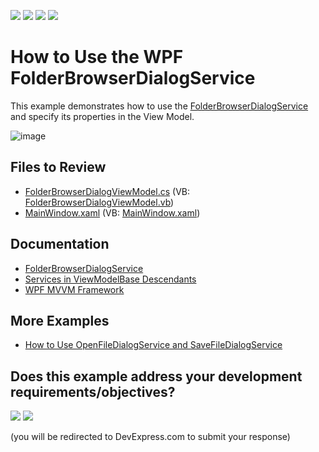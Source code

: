 <!-- default badges list -->
![](https://img.shields.io/endpoint?url=https://codecentral.devexpress.com/api/v1/VersionRange/128658259/22.2.2%2B)
[![](https://img.shields.io/badge/Open_in_DevExpress_Support_Center-FF7200?style=flat-square&logo=DevExpress&logoColor=white)](https://supportcenter.devexpress.com/ticket/details/T298257)
[![](https://img.shields.io/badge/📖_How_to_use_DevExpress_Examples-e9f6fc?style=flat-square)](https://docs.devexpress.com/GeneralInformation/403183)
[![](https://img.shields.io/badge/💬_Leave_Feedback-feecdd?style=flat-square)](#does-this-example-address-your-development-requirementsobjectives)
<!-- default badges end -->

# How to Use the WPF FolderBrowserDialogService

This example demonstrates how to use the [FolderBrowserDialogService](https://docs.devexpress.com/WPF/114755/mvvm-framework/services/predefined-set/folderbrowserdialogservice) and specify its properties in the View Model.

![image](https://user-images.githubusercontent.com/65009440/225649654-a8bb3152-0d7a-432e-9d42-74f7315087d2.png)

## Files to Review

* [FolderBrowserDialogViewModel.cs](./CS/FolderBrowserDialogServiceSample/FolderBrowserDialogViewModel.cs) (VB: [FolderBrowserDialogViewModel.vb](./VB/FolderBrowserDialogServiceSample/FolderBrowserDialogViewModel.vb))
* [MainWindow.xaml](./CS/FolderBrowserDialogServiceSample/MainWindow.xaml) (VB: [MainWindow.xaml](./VB/FolderBrowserDialogServiceSample/MainWindow.xaml))

## Documentation

* [FolderBrowserDialogService](https://docs.devexpress.com/WPF/114755/mvvm-framework/services/predefined-set/folderbrowserdialogservice)
* [Services in ViewModelBase Descendants](https://docs.devexpress.com/WPF/17446/mvvm-framework/services/services-in-viewmodelbase-descendants)
* [WPF MVVM Framework](https://docs.devexpress.com/WPF/15112/mvvm-framework)

## More Examples

* [How to Use OpenFileDialogService and SaveFileDialogService](https://github.com/DevExpress-Examples/how-to-use-openfiledialogservice-and-savefiledialogservice-t300099)
<!-- feedback -->
## Does this example address your development requirements/objectives?

[<img src="https://www.devexpress.com/support/examples/i/yes-button.svg"/>](https://www.devexpress.com/support/examples/survey.xml?utm_source=github&utm_campaign=how-to-use-wpf-folderbrowserdialogservice&~~~was_helpful=yes) [<img src="https://www.devexpress.com/support/examples/i/no-button.svg"/>](https://www.devexpress.com/support/examples/survey.xml?utm_source=github&utm_campaign=how-to-use-wpf-folderbrowserdialogservice&~~~was_helpful=no)

(you will be redirected to DevExpress.com to submit your response)
<!-- feedback end -->
